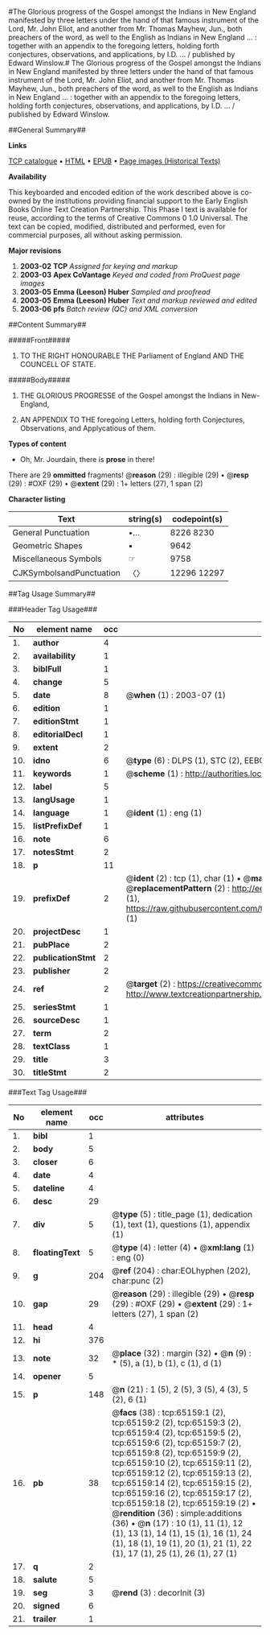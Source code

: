 #The Glorious progress of the Gospel amongst the Indians in New England manifested by three letters under the hand of that famous instrument of the Lord, Mr. John Eliot, and another from Mr. Thomas Mayhew, Jun., both preachers of the word, as well to the English as Indians in New England ... : together with an appendix to the foregoing letters, holding forth conjectures, observations, and applications, by I.D. ... / published by Edward Winslow.#
The Glorious progress of the Gospel amongst the Indians in New England manifested by three letters under the hand of that famous instrument of the Lord, Mr. John Eliot, and another from Mr. Thomas Mayhew, Jun., both preachers of the word, as well to the English as Indians in New England ... : together with an appendix to the foregoing letters, holding forth conjectures, observations, and applications, by I.D. ... / published by Edward Winslow.

##General Summary##

**Links**

[TCP catalogue](http://www.ota.ox.ac.uk/tcp/)  • 
[HTML](http://tei.it.ox.ac.uk/tcp/Texts-HTML/free/A66/A66681.html)  • 
[EPUB](http://tei.it.ox.ac.uk/tcp/Texts-EPUB/free/A66/A66681.epub) • 
[Page images (Historical Texts)](https://data.historicaltexts.jisc.ac.uk/view?pubId=eebo-12646794e&pageId=eebo-12646794e-65159-1)

**Availability**

This keyboarded and encoded edition of the
	       work described above is co-owned by the institutions
	       providing financial support to the Early English Books
	       Online Text Creation Partnership. This Phase I text is
	       available for reuse, according to the terms of Creative
	       Commons 0 1.0 Universal. The text can be copied,
	       modified, distributed and performed, even for
	       commercial purposes, all without asking permission.

**Major revisions**

1. __2003-02__ __TCP__ *Assigned for keying and markup*
1. __2003-03__ __Apex CoVantage__ *Keyed and coded from ProQuest page images*
1. __2003-05__ __Emma (Leeson) Huber__ *Sampled and proofread*
1. __2003-05__ __Emma (Leeson) Huber__ *Text and markup reviewed and edited*
1. __2003-06__ __pfs__ *Batch review (QC) and XML conversion*

##Content Summary##

#####Front#####

1. TO THE RIGHT HONOURABLE THE Parliament of England AND THE COUNCELL OF STATE.

#####Body#####

1. THE GLORIOUS PROGRESSE of the Gospel amongst the Indians in New-England,

1. AN APPENDIX TO THE foregoing Letters, holding forth Conjectures, Observations, and Applycatious of them.

**Types of content**

  * Oh, Mr. Jourdain, there is **prose** in there!

There are 29 **ommitted** fragments! 
 @__reason__ (29) : illegible (29)  •  @__resp__ (29) : #OXF (29)  •  @__extent__ (29) : 1+ letters (27), 1 span (2)

**Character listing**


|Text|string(s)|codepoint(s)|
|---|---|---|
|General Punctuation|•…|8226 8230|
|Geometric Shapes|▪|9642|
|Miscellaneous Symbols|☞|9758|
|CJKSymbolsandPunctuation|〈〉|12296 12297|

##Tag Usage Summary##

###Header Tag Usage###

|No|element name|occ|attributes|
|---|---|---|---|
|1.|__author__|4||
|2.|__availability__|1||
|3.|__biblFull__|1||
|4.|__change__|5||
|5.|__date__|8| @__when__ (1) : 2003-07 (1)|
|6.|__edition__|1||
|7.|__editionStmt__|1||
|8.|__editorialDecl__|1||
|9.|__extent__|2||
|10.|__idno__|6| @__type__ (6) : DLPS (1), STC (2), EEBO-CITATION (1), OCLC (1), VID (1)|
|11.|__keywords__|1| @__scheme__ (1) : http://authorities.loc.gov/ (1)|
|12.|__label__|5||
|13.|__langUsage__|1||
|14.|__language__|1| @__ident__ (1) : eng (1)|
|15.|__listPrefixDef__|1||
|16.|__note__|6||
|17.|__notesStmt__|2||
|18.|__p__|11||
|19.|__prefixDef__|2| @__ident__ (2) : tcp (1), char (1)  •  @__matchPattern__ (2) : ([0-9\-]+):([0-9IVX]+) (1), (.+) (1)  •  @__replacementPattern__ (2) : http://eebo.chadwyck.com/downloadtiff?vid=$1&page=$2 (1), https://raw.githubusercontent.com/textcreationpartnership/Texts/master/tcpchars.xml#$1 (1)|
|20.|__projectDesc__|1||
|21.|__pubPlace__|2||
|22.|__publicationStmt__|2||
|23.|__publisher__|2||
|24.|__ref__|2| @__target__ (2) : https://creativecommons.org/publicdomain/zero/1.0/ (1), http://www.textcreationpartnership.org/docs/. (1)|
|25.|__seriesStmt__|1||
|26.|__sourceDesc__|1||
|27.|__term__|2||
|28.|__textClass__|1||
|29.|__title__|3||
|30.|__titleStmt__|2||


###Text Tag Usage###

|No|element name|occ|attributes|
|---|---|---|---|
|1.|__bibl__|1||
|2.|__body__|5||
|3.|__closer__|6||
|4.|__date__|4||
|5.|__dateline__|4||
|6.|__desc__|29||
|7.|__div__|5| @__type__ (5) : title_page (1), dedication (1), text (1), questions (1), appendix (1)|
|8.|__floatingText__|5| @__type__ (4) : letter (4)  •  @__xml:lang__ (1) : eng (0)|
|9.|__g__|204| @__ref__ (204) : char:EOLhyphen (202), char:punc (2)|
|10.|__gap__|29| @__reason__ (29) : illegible (29)  •  @__resp__ (29) : #OXF (29)  •  @__extent__ (29) : 1+ letters (27), 1 span (2)|
|11.|__head__|4||
|12.|__hi__|376||
|13.|__note__|32| @__place__ (32) : margin (32)  •  @__n__ (9) : * (5), a (1), b (1), c (1), d (1)|
|14.|__opener__|5||
|15.|__p__|148| @__n__ (21) : 1 (5), 2 (5), 3 (5), 4 (3), 5 (2), 6 (1)|
|16.|__pb__|38| @__facs__ (38) : tcp:65159:1 (2), tcp:65159:2 (2), tcp:65159:3 (2), tcp:65159:4 (2), tcp:65159:5 (2), tcp:65159:6 (2), tcp:65159:7 (2), tcp:65159:8 (2), tcp:65159:9 (2), tcp:65159:10 (2), tcp:65159:11 (2), tcp:65159:12 (2), tcp:65159:13 (2), tcp:65159:14 (2), tcp:65159:15 (2), tcp:65159:16 (2), tcp:65159:17 (2), tcp:65159:18 (2), tcp:65159:19 (2)  •  @__rendition__ (36) : simple:additions (36)  •  @__n__ (17) : 10 (1), 11 (1), 12 (1), 13 (1), 14 (1), 15 (1), 16 (1), 24 (1), 18 (1), 19 (1), 20 (1), 21 (1), 22 (1), 17 (1), 25 (1), 26 (1), 27 (1)|
|17.|__q__|2||
|18.|__salute__|5||
|19.|__seg__|3| @__rend__ (3) : decorInit (3)|
|20.|__signed__|6||
|21.|__trailer__|1||
